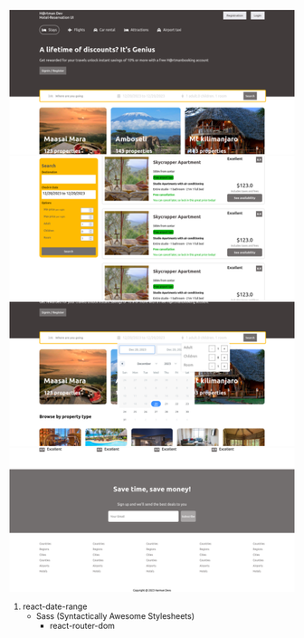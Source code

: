 ![Hotel reservation UI](src%2Fassets%2Fhome_page.png)![hotel_booking.png](src%2Fassets%2Fhotel_booking.png)![calender&rooms.png](src%2Fassets%2Fcalender%26rooms.png)![footer.png](src%2Fassets%2Ffooter.png)
1. react-date-range
    - Sass (Syntactically Awesome Stylesheets)
        - react-router-dom